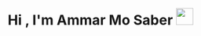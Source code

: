 <h1 align="center"><b>Hi , I'm Ammar Mo Saber </b><img src="https://media.giphy.com/media/hvRJCLFzcasrR4ia7z/giphy.gif" width="35"></h1>
